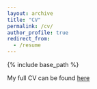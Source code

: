 ```yaml
---
layout: archive
title: "CV"
permalink: /cv/
author_profile: true
redirect_from:
  - /resume
---
```


{% include base_path %}

My full CV can be found [here](/files/CV_v4.pdf)
